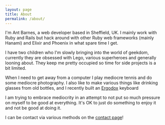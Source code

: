 ```yaml
---
layout: page
title: About
permalink: /about/
---
```


I'm Ant Barnes, a web developer based in Sheffield, UK. I mainly work with Ruby and Rails but hack around with other Ruby web frameworks (mainly Hanami) and Elixir and Phoenix in what spare time I get.

I have two children who I'm slowly bringing into the world of geekdom, currently they are obsessed with Lego, various superheroes and generally looning about. They keep me pretty occupied so time for side projects is a bit limited.

When I need to get away from a computer I play mediocre tennis and do some mediocre photography. I also like to make various things like drinking glasses from old bottles, and I recently built an [Ergodox](https://ergodox.io) keyboard

I am trying to embrace mediocrity in an attempt to not put so much pressure on myself to be good at everything. It's OK to just do something to enjoy it and not be good at doing it.

I can be contact via various methods on the [contact page](/contact)!

